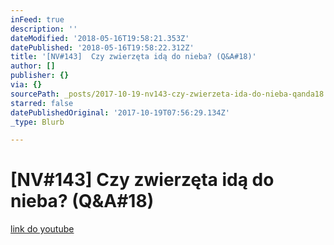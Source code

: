 ```yaml
---
inFeed: true
description: ''
dateModified: '2018-05-16T19:58:21.353Z'
datePublished: '2018-05-16T19:58:22.312Z'
title: '[NV#143]  Czy zwierzęta idą do nieba? (Q&A#18)'
author: []
publisher: {}
via: {}
sourcePath: _posts/2017-10-19-nv143-czy-zwierzeta-ida-do-nieba-qanda18.md
starred: false
datePublishedOriginal: '2017-10-19T07:56:29.134Z'
_type: Blurb

---
```

# \[NV\#143\] Czy zwierzęta idą do nieba? (Q&A\#18)
[link do youtube][0]

[0]: https://youtu.be/QN4bwrR2kVg